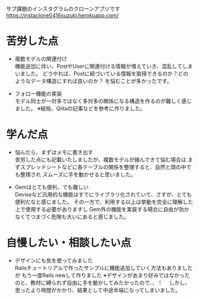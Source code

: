 サブ課題のインスタグラムのクローンアプリです  
<https://instaclone0416suzuki.herokuapp.com/>

# 苦労した点
* 複数モデルの関連付け  
 機能追加に伴い、PostやUserに関連付ける情報が増えていき、混乱してしまいました。
どうやれば、Postに紐づいている情報を取得できるのか？どのようなデータ構造にすれば良いのか？
を悩むことが多かったです。

* フォロー機能の実装  
モデル同士が一対多ではなく多対多の関係になる構造を作るのが難しく感じました。
※結局、Qiitaの記事などを参考に作りました。

# 学んだ点 
* 悩んだら、まずはメモに書き出す  
苦労した点にも記載いたしましたが、複数モデルが絡んできて悩む場合は
まずスプレッドシートなどに各テーブルの関係を整理すると、自然と頭の中でも整理され
スムーズに手を動かせると思いました。

* Gemはとても便利、でも難しい  
Deviseなど汎用的な機能はすでにライブラリ化されていて、さすが、とても便利だなと感じました。
その一方で、利用する以上は挙動を完全に理解した上で使用する必要がありますし
Gem外の機能を実装する場合に自由が効かなくてつまづく危険も大いにあると感じました。

# 自慢したい・相談したい点
* デザインにも気を使ってみました  
Railsチュートリアルで作ったサンプルに機能追加していく方法もありましたが
もう一度Rails newして作りました
※デザインがあまり好みではなかったのと、教材に縛られず自由に手を動かしてみたかったので、、！
　しかし、思ったより時間がかかり、結果として中途半端になってしまいました。